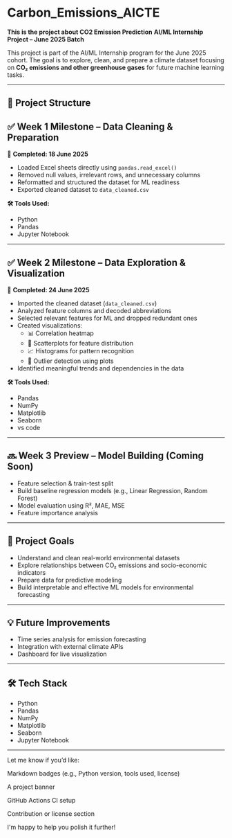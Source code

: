 # Carbon_Emissions_AICTE

**This is the project about CO2 Emission Prediction**
**AI/ML Internship Project – June 2025 Batch**

This project is part of the AI/ML Internship program for the June 2025 cohort. The goal is to explore, clean, and prepare a climate dataset focusing on **CO₂ emissions and other greenhouse gases** for future machine learning tasks.

---

## 📁 Project Structure

## ✅ Week 1 Milestone – Data Cleaning & Preparation  
📅 **Completed: 18 June 2025**

- Loaded Excel sheets directly using `pandas.read_excel()`
- Removed null values, irrelevant rows, and unnecessary columns
- Reformatted and structured the dataset for ML readiness
- Exported cleaned dataset to `data_cleaned.csv`

**🛠 Tools Used:**  
- Python  
- Pandas  
- Jupyter Notebook

---

## ✅ Week 2 Milestone – Data Exploration & Visualization  
📅 **Completed: 24 June 2025**

- Imported the cleaned dataset (`data_cleaned.csv`)
- Analyzed feature columns and decoded abbreviations
- Selected relevant features for ML and dropped redundant ones
- Created visualizations:
  - 📊 Correlation heatmap
  - 🧮 Scatterplots for feature distribution
  - 📈 Histograms for pattern recognition
  - 🚨 Outlier detection using plots
- Identified meaningful trends and dependencies in the data

**🛠 Tools Used:**  
- Pandas  
- NumPy  
- Matplotlib  
- Seaborn  
- vs code

---

## 🔜 Week 3 Preview – Model Building (Coming Soon)
- Feature selection & train-test split
- Build baseline regression models (e.g., Linear Regression, Random Forest)
- Model evaluation using R², MAE, MSE
- Feature importance analysis

---

## 📌 Project Goals

- Understand and clean real-world environmental datasets
- Explore relationships between CO₂ emissions and socio-economic indicators
- Prepare data for predictive modeling
- Build interpretable and effective ML models for environmental forecasting

---

## 💡 Future Improvements

- Time series analysis for emission forecasting  
- Integration with external climate APIs  
- Dashboard for live visualization  

---

## 🛠 Tech Stack

- Python  
- Pandas  
- NumPy  
- Matplotlib  
- Seaborn  
- Jupyter Notebook  

---

Let me know if you’d like:

Markdown badges (e.g., Python version, tools used, license)

A project banner

GitHub Actions CI setup

Contribution or license section

I'm happy to help you polish it further!







